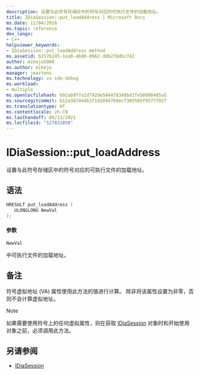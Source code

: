 ```yaml
---
description: 设置与此符号存储区中的符号对应的可执行文件的加载地址。
title: IDiaSession::put_loadAddress | Microsoft Docs
ms.date: 11/04/2016
ms.topic: reference
dev_langs:
- C++
helpviewer_keywords:
- IDiaSession::put_loadAddress method
ms.assetid: b157b245-1ea0-4b80-8962-d8b278dbc742
author: mikejo5000
ms.author: mikejo
manager: jmartens
ms.technology: vs-ide-debug
ms.workload:
- multiple
ms.openlocfilehash: 692ab9f7a1d792de504478349bd1fe58908485a5
ms.sourcegitcommit: b12a38744db371d2894769ecf305585f9577792f
ms.translationtype: HT
ms.contentlocale: zh-CN
ms.lasthandoff: 09/13/2021
ms.locfileid: "127831858"
---
```

# <a name="idiasessionput_loadaddress"></a>IDiaSession::put_loadAddress
设置与此符号存储区中的符号对应的可执行文件的加载地址。

## <a name="syntax"></a>语法

```C++
HRESULT put_loadAddress ( 
   ULONGLONG NewVal
);
```

#### <a name="parameters"></a>参数
 `NewVal`

中可执行文件的加载地址。

## <a name="remarks"></a>备注
 符号虚拟地址 (VA) 属性使用此方法的值进行计算。 除非将该属性设置为非零，否则不会计算虚拟地址。

> [!NOTE]
> 如果需要使用符号上的任何虚拟属性，则在获取 [IDiaSession](../../debugger/debug-interface-access/idiasession.md) 对象时和开始使用对象之前，必须调用此方法。

## <a name="see-also"></a>另请参阅
- [IDiaSession](../../debugger/debug-interface-access/idiasession.md)
